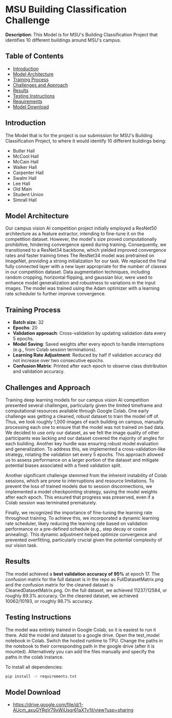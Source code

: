 # MSU Building Classification Challenge

**Description**: This Model is for MSU's Building Classification Project that identifies 10 different buildings around MSU's campus.

## Table of Contents

- [Introduction](#introduction)
- [Model Architecture](#model-architecture)
- [Training Process](#training-process)
- [Challenges and Approach](#challenges-and-approach)
- [Results](#results)
- [Testing Instructions](#testing-instructions)
- [Requirements](#requirements)
- [Model Download](#model-download)

## Introduction

The Model that is for the project is our submission for MSU's Building Classification Project, to where it would identify 10 different buildings being:
- Butler Hall
- McCool Hall
- McCain Hall
- Walker Hall
- Carpenter Hall
- Swalm Hall
- Lee Hall
- Old Main
- Student Union
- Simrall Hall

## Model Architecture

Our campus vision AI competition project initially employed a ResNet50 architecture as a feature extractor, intending to fine-tune it on the competition dataset. However, the model's size proved computationally prohibitive, hindering convergence speed during training. Consequently, we transitioned to a ResNet34 backbone, which yielded improved convergence rates and faster training times The ResNet34 model was pretrained on ImageNet, providing a strong initialization for our task. We replaced the final fully connected layer with a new layer appropriate for the number of classes in our competition dataset. Data augmentation techniques, including random cropping, horizontal flipping, and gaussian blur, were used to enhance model generalization and robustness to variations in the input images. The model was trained using the Adam optimizer with a learning rate scheduler to further improve convergence.

## Training Process

- **Batch size**: 32
- **Epochs**: 20
- **Validation approach**: Cross-validation by updating validation data every 5 epochs.
- **Model Saving**: Saved weights after every epoch to handle interruptions (e.g., from Colab session terminations).
- **Learning Rate Adjustment**: Reduced by half if validation accuracy did not increase over two consecutive epochs.
- **Confusion Matrix**: Printed after each epoch to observe class distribution and validation accuracy.

## Challenges and Approach

Training deep learning models for our campus vision AI competition presented several challenges, particularly given the limited timeframe and computational resources available through Google Colab. One early challenge was getting a cleaned, robust dataset to train the model off of. Thus, we took roughly 1,000 images of each building on campus, manually processing each one to ensure that the model was not trained on bad data. We decided to use only our dataset, as we felt the image quality of other participants was lacking and our dataset covered the majority of angles for each building. Another key hurdle was ensuring robust model evaluation and generalization. To address this, we implemented a cross-validation-like strategy, rotating the validation set every 5 epochs. This approach allowed us to assess performance on a larger portion of the dataset and mitigate potential biases associated with a fixed validation split.

Another significant challenge stemmed from the inherent instability of Colab sessions, which are prone to interruptions and resource limitations. To prevent the loss of trained models due to session disconnections, we implemented a model checkpointing strategy, saving the model weights after each epoch. This ensured that progress was preserved, even if a Colab session was terminated prematurely.

Finally, we recognized the importance of fine-tuning the learning rate throughout training. To achieve this, we incorporated a dynamic learning rate scheduler, likely reducing the learning rate based on validation performance or a pre-defined schedule (e.g., step decay or cosine annealing). This dynamic adjustment helped optimize convergence and prevented overfitting, particularly crucial given the potential complexity of our vision task.

## Results

The model achieved a **best validation accuracy of 95%** at epoch 17. The confusion matrix for the full dataset is in the repo as FullDatasetMatrix.png and the confusion matrix for the cleaned dataset is CleanedDatasetMatrix.png. On the full dataset, we achieved 11237/12584, or roughly 89.3% accuracy. On the cleaned dataset, we achieved 10062/10193, or roughly 98.7% accuracy.

## Testing Instructions

The model was entirely trained in Google Colab, so it is easiest to run it there. Add the model and dataset to a google drive. Open the test_model notebook in Colab. Switch the hosted runtime to TPU. Change the paths in the notebook to their corresponding path in the google drive (after it is mounted). Alternatively you can add the files manually and specify the paths in the colab instance. 

To install all dependencies:
```bash
pip install -r requirements.txt
```


## Model Download
- https://drive.google.com/file/d/1-AUcm_axuGYRgV79xWiUsgr61aXTv1jl/view?usp=sharing


